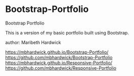 # Bootstrap-Portfolio

<!-- I wasn't able to finish styling the Portfolio page. I need to overlay text over the images and figure out why they images were sized and styled until they suddenly weren't. -->

Bootstrap Portfolio

This is a version of my basic portfolio built using Bootstrap.

author: Maribeth Hardwick



https://mbhardwick.github.io/Bootstrap-Portfolio/ https://github.com/mbhardwick/Bootstrap-Portfolio
https://mbhardwick.github.io/Responsive-Portfolio/ https://github.com/mbhardwick/Responsive-Portfolio